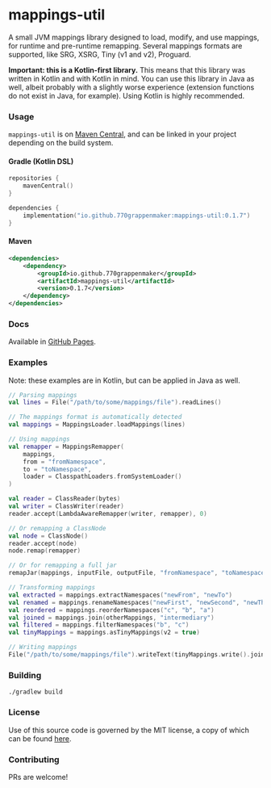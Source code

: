 # mappings-util
A small JVM mappings library designed to load, modify, and use mappings, for runtime and pre-runtime remapping.
Several mappings formats are supported, like SRG, XSRG, Tiny (v1 and v2), Proguard.

**Important: this is a Kotlin-first library.** This means that this library was written in Kotlin and with Kotlin in mind. You can use this library in Java as well, albeit probably with a slightly worse experience (extension functions do not exist in Java, for example). Using Kotlin is highly recommended.

### Usage
`mappings-util` is on [Maven Central](https://central.sonatype.com/artifact/io.github.770grappenmaker/mappings-util), 
and can be linked in your project depending on the build system.

#### Gradle (Kotlin DSL)
```kotlin
repositories {
    mavenCentral()
}

dependencies {
    implementation("io.github.770grappenmaker:mappings-util:0.1.7")
}
```
#### Maven
```xml
<dependencies>
    <dependency>
        <groupId>io.github.770grappenmaker</groupId>
        <artifactId>mappings-util</artifactId>
        <version>0.1.7</version>
    </dependency>
</dependencies>
```

### Docs
Available in [GitHub Pages](https://770grappenmaker.github.io/mappings-util/).

### Examples
Note: these examples are in Kotlin, but can be applied in Java as well.
```kt
// Parsing mappings
val lines = File("/path/to/some/mappings/file").readLines()

// The mappings format is automatically detected
val mappings = MappingsLoader.loadMappings(lines)

// Using mappings
val remapper = MappingsRemapper(
    mappings,
    from = "fromNamespace",
    to = "toNamespace",
    loader = ClasspathLoaders.fromSystemLoader()
)

val reader = ClassReader(bytes)
val writer = ClassWriter(reader)
reader.accept(LambdaAwareRemapper(writer, remapper), 0)

// Or remapping a ClassNode
val node = ClassNode()
reader.accept(node)
node.remap(remapper)

// Or for remapping a full jar
remapJar(mappings, inputFile, outputFile, "fromNamespace", "toNamespace")

// Transforming mappings
val extracted = mappings.extractNamespaces("newFrom", "newTo")
val renamed = mappings.renameNamespaces("newFirst", "newSecond", "newThird")
val reordered = mappings.reorderNamespaces("c", "b", "a")
val joined = mappings.join(otherMappings, "intermediary")
val filtered = mappings.filterNamespaces("b", "c")
val tinyMappings = mappings.asTinyMappings(v2 = true)

// Writing mappings
File("/path/to/some/mappings/file").writeText(tinyMappings.write().joinToString("\n"))
```

### Building
```shell
./gradlew build
```

### License
Use of this source code is governed by the MIT license, a copy of which can be found [here](LICENSE.md).

### Contributing
PRs are welcome!